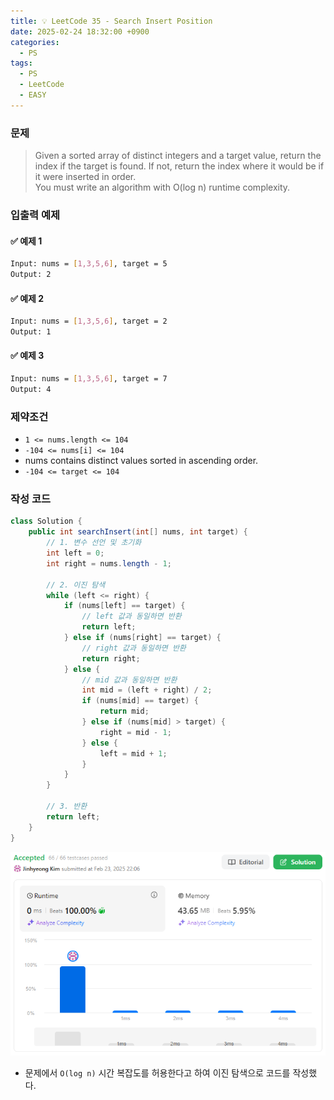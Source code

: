 ```yaml
---
title: 💡 LeetCode 35 - Search Insert Position
date: 2025-02-24 18:32:00 +0900
categories:
  - PS
tags:
  - PS
  - LeetCode
  - EASY
---
```


### 문제
> Given a sorted array of distinct integers and a target value, return the index if the target is found. 
> If not, return the index where it would be if it were inserted in order.  
> You must write an algorithm with O(log n) runtime complexity.


### 입출력 예제
#### ✅ 예제 1
```bash
Input: nums = [1,3,5,6], target = 5
Output: 2
```

#### ✅ 예제 2
```bash
Input: nums = [1,3,5,6], target = 2
Output: 1
```

#### ✅ 예제 3
```bash
Input: nums = [1,3,5,6], target = 7
Output: 4
```


### 제약조건
- `1 <= nums.length <= 104`
- `-104 <= nums[i] <= 104`
- nums contains distinct values sorted in ascending order.
- `-104 <= target <= 104`


### 작성 코드
```java
class Solution {
	public int searchInsert(int[] nums, int target) {
		// 1. 변수 선언 및 초기화
		int left = 0;
		int right = nums.length - 1;
		
		// 2. 이진 탐색
		while (left <= right) {
			if (nums[left] == target) {
				// left 값과 동일하면 반환
				return left;
			} else if (nums[right] == target) {
				// right 값과 동일하면 반환
				return right;
			} else {
				// mid 값과 동일하면 반환
				int mid = (left + right) / 2; 
				if (nums[mid] == target) {
					return mid;
				} else if (nums[mid] > target) {
					right = mid - 1;
				} else {
					left = mid + 1;
				}
			}
		}
		
		// 3. 반환
		return left;
	}
}
```
![](/assets/image/Pasted%20image%2020250528012839.png)
- 문제에서 `O(log n)` 시간 복잡도를 허용한다고 하여 이진 탐색으로 코드를 작성했다.
